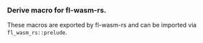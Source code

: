 ### Derive macro for fl-wasm-rs.

These macros are exported by fl-wasm-rs and can be imported via `fl_wasm_rs::prelude`.